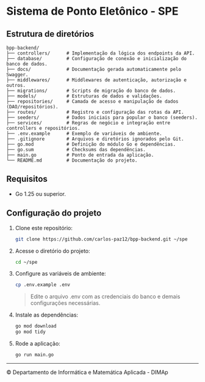 # Sistema de Ponto Eletônico - SPE




## Estrutura de diretórios

```
bpp-backend/
├── controllers/      # Implementação da lógica dos endpoints da API.
├── database/         # Configuração de conexão e inicialização do banco de dados.
├── docs/             # Documentação gerada automaticamente pelo Swagger.
├── middlewares/      # Middlewares de autenticação, autorização e outros.
├── migrations/       # Scripts de migração do banco de dados.
├── models/           # Estruturas de dados e validações.
├── repositories/     # Camada de acesso e manipulação de dados (DAO/repositórios).
├── routes/           # Registro e configuração das rotas da API.
├── seeders/          # Dados iniciais para popular o banco (seeders).
├── services/         # Regras de negócio e integração entre controllers e repositórios.
├── .env.example      # Exemplo de variáveis de ambiente.
├── .gitignore        # Arquivos e diretórios ignorados pelo Git.
├── go.mod            # Definição do módulo Go e dependências.
├── go.sum            # Checksums das dependências.
├── main.go           # Ponto de entrada da aplicação.
└── README.md         # Documentação do projeto.
```



## Requisitos

- Go 1.25 ou superior.



## Configuração do projeto

1. Clone este repositório:

    ```sh
    git clone https://github.com/carlos-paz12/bpp-backend.git ~/spe
    ```

2. Acesse o diretório do projeto:

    ```sh
    cd ~/spe
    ```

3. Configure as variáveis de ambiente:

    ```sh
    cp .env.example .env
    ```

    > Edite o arquivo .env com as credenciais do banco e demais configurações necessárias.

4. Instale as dependências:

    ```sh
    go mod download
    go mod tidy
    ```

4. Rode a aplicação:

    ```sh
    go run main.go
    ```



---

&copy; Departamento de Informática e Matemática Aplicada - DIMAp
